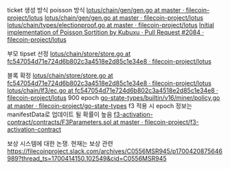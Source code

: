 
ticket 생성 방식 poisson 방식
[lotus/chain/gen/gen.go at master · filecoin-project/lotus](https://github.com/filecoin-project/lotus/blob/master/chain/gen/gen.go#L356)
[lotus/chain/gen/gen.go at master · filecoin-project/lotus](https://github.com/filecoin-project/lotus/blob/master/chain/gen/gen.go#L653)
[lotus/chain/types/electionproof.go at master · filecoin-project/lotus](https://github.com/filecoin-project/lotus/blob/master/chain/types/electionproof.go#L180)
[Initial implementation of Poisson Sortition by Kubuxu · Pull Request #2084 · filecoin-project/lotus](https://github.com/filecoin-project/lotus/pull/2084/files)

부모 tipset 선정
[lotus/chain/store/store.go at fc547054d71e724d6b802c3a4518e2d85c1e34e8 · filecoin-project/lotus](https://github.com/filecoin-project/lotus/blob/fc547054d71e724d6b802c3a4518e2d85c1e34e8/chain/store/store.go#L1264)

블록 확정
[lotus/chain/store/store.go at fc547054d71e724d6b802c3a4518e2d85c1e34e8 · filecoin-project/lotus](https://github.com/filecoin-project/lotus/blob/fc547054d71e724d6b802c3a4518e2d85c1e34e8/chain/store/store.go#L803)
[lotus/chain/lf3/ec.go at fc547054d71e724d6b802c3a4518e2d85c1e34e8 · filecoin-project/lotus](https://github.com/filecoin-project/lotus/blob/fc547054d71e724d6b802c3a4518e2d85c1e34e8/chain/lf3/ec.go#L207)
900 epoch
[go-state-types/builtin/v16/miner/policy.go at master · filecoin-project/go-state-types](https://github.com/filecoin-project/go-state-types/blob/master/builtin/v16/miner/policy.go#L53)
f3 적용 시 epoch 정보는 manifestData로 업데이트 될 확률이 높음
[f3-activation-contract/contracts/F3Parameters.sol at master · filecoin-project/f3-activation-contract](https://github.com/filecoin-project/f3-activation-contract/blob/master/contracts/F3Parameters.sol#L47)

보상 시스템에 대한 논쟁. 현재는 보상 관련
https://filecoinproject.slack.com/archives/C0556MSR945/p1700420875646989?thread_ts=1700414150.102549&cid=C0556MSR945